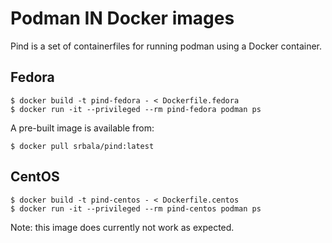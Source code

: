 Podman IN Docker images
=======================

Pind is a set of containerfiles for running podman using a Docker container.

Fedora
------

```
$ docker build -t pind-fedora - < Dockerfile.fedora
$ docker run -it --privileged --rm pind-fedora podman ps
```


A pre-built image is available from:

```
$ docker pull srbala/pind:latest
```


CentOS
------

```
$ docker build -t pind-centos - < Dockerfile.centos
$ docker run -it --privileged --rm pind-centos podman ps
```

Note: this image does currently not work as expected.
